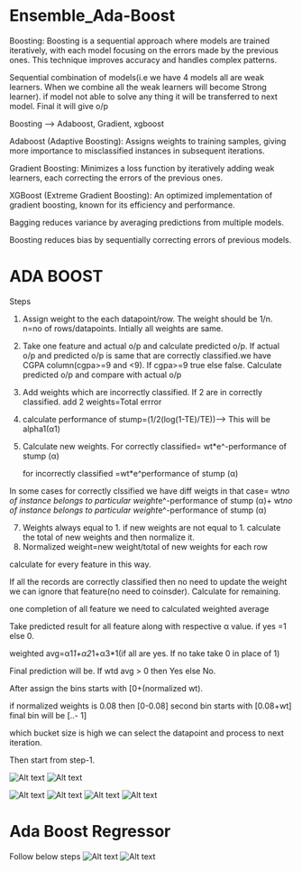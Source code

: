 # Ensemble_Ada-Boost

Boosting:
Boosting is a sequential approach where models are trained iteratively, with each model focusing on the errors made by the previous ones. This technique improves accuracy and handles complex patterns.

Sequential combination of models(i.e we have 4 models all are weak learners. When we combine all the weak learners will become Strong learner). if model not able to solve any thing it will be transferred to next model. Final it will give o/p

Boosting --> Adaboost, Gradient, xgboost

Adaboost (Adaptive Boosting): Assigns weights to training samples, giving more importance to misclassified instances in subsequent iterations.

Gradient Boosting: Minimizes a loss function by iteratively adding weak learners, each correcting the errors of the previous ones.

XGBoost (Extreme Gradient Boosting): An optimized implementation of gradient boosting, known for its efficiency and performance.

Bagging reduces variance by averaging predictions from multiple models.

Boosting reduces bias by sequentially correcting errors of previous models.


# ADA BOOST

Steps

1. Assign weight to the each datapoint/row. The weight should be 1/n. n=no of rows/datapoints. Intially all weights are same.
2. Take one feature and actual o/p and calculate predicted o/p. If actual o/p and predicted o/p is same that are correctly classified.we have CGPA column(cgpa>=9 and <9). If cgpa>=9 true else false. Calculate predicted o/p and compare with actual o/p
3. Add weights which are incorrectly classified. If 2 are in correctly classified. add 2 weights=Total errror
4. calculate performance of stump=(1/2(log(1-TE)/TE))--> This will be alpha1(α1)
5. Calculate new weights. For correctly classified= wt*e^-performance of stump (α)
 
   for incorrectly classified =wt*e^performance of stump (α)

In some cases for correctly clssified we have diff weigts in that case= wt*no of instance belongs to particular weight*e^-performance of stump (α)+ wt*no of instance belongs to particular weight*e^-performance of stump (α)

7. Weights always equal to 1. if new weights are not equal to 1. calculate the total of new weights and then normalize it.
8. Normalized weight=new weight/total of new weights for each row

calculate for every feature in this way.

If all the records are correctly classified then no need to update the weight we can ignore that feature(no need to coinsder). Calculate for remaining.

one completion of all feature we need to calculated weighted average

Take predicted result for all feature along with respective α value. if yes =1 else 0.

weighted avg=α1*1+α2*1+α3*1(if all are yes. If no take take 0 in place of 1)

Final prediction will be. If wtd avg > 0 then Yes else No.

After assign the bins starts with [0+(normalized wt).

if normalized weights is 0.08 then [0-0.08] second bin starts with [0.08+wt] final bin will be [..- 1]

which bucket size is high we can select the datapoint and process to next iteration.

Then start from step-1.

![Alt text](https://github.com/srirampamerla/Ensemble_Ada-Boost/blob/main/ada1.png?raw=true)
![Alt text](https://github.com/srirampamerla/Ensemble_Ada-Boost/blob/main/ada2.png?raw=true)

![Alt text](https://github.com/srirampamerla/Ensemble_Ada-Boost/blob/main/ada3.png?raw=true)
![Alt text](https://github.com/srirampamerla/Ensemble_Ada-Boost/blob/main/ada7.jpeg?raw=true)
![Alt text](https://github.com/srirampamerla/Ensemble_Ada-Boost/blob/main/ada6.jpeg?raw=true)
![Alt text](https://github.com/srirampamerla/Ensemble_Ada-Boost/blob/main/ada8.jpeg?raw=true)

# Ada Boost Regressor
Follow below steps
![Alt text](https://github.com/srirampamerla/Ensemble_Ada-Boost/blob/main/adar.png?raw=true)
![Alt text](https://github.com/srirampamerla/Ensemble_Ada-Boost/blob/main/adar2.png?raw=true)

